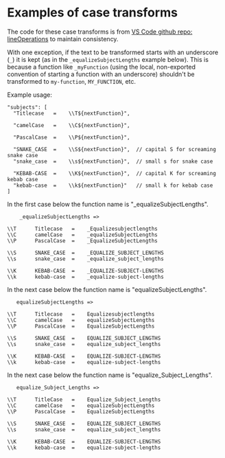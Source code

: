 # Examples of case transforms

The code for these case transforms is from [VS Code github repo: lineOperations](https://github.com/microsoft/vscode/blob/main/src/vs/editor/contrib/linesOperations/browser/linesOperations.ts) to maintain consistency.  

With one exception, if the text to be transformed starts with an underscore (`_`) it is kept (as in the `_equalizeSubjectLengths`  example below).  This is because a function like `_myFunction` (using the local, non-exported convention of starting a function with an underscore) shouldn't be transformed to `my-function`, `MY_FUNCTION`, etc.  

Example usage:  

```jsonc
"subjects": [
  "Titlecase   =    \\T${nextFunction}",

  "camelCase   =    \\C${nextFunction}", 

  "PascalCase  =    \\P${nextFunction}",

  "SNAKE_CASE  =    \\S${nextFunction}",  // capital S for screaming snake case
  "snake_case  =    \\s${nextFunction}",  // small s for snake case 

  "KEBAB-CASE  =    \\K${nextFunction}",  // capital K for screaming kebab case
  "kebab-case  =    \\k${nextFunction}"   // small k for kebab case
]

```

In the first case below the function name is "_equalizeSubjectLengths".  

```plainText
    _equalizeSubjectLengths =>

\\T      Titlecase   =    _Equalizesubjectlengths
\\C      camelCase   =    _equalizeSubjectLengths
\\P      PascalCase  =    _EqualizeSubjectLengths

\\S      SNAKE_CASE  =    _EQUALIZE_SUBJECT_LENGTHS
\\s      snake_case  =    _equalize_subject_lengths

\\K      KEBAB-CASE  =    _EQUALIZE-SUBJECT-LENGTHS
\\k      kebab-case  =    _equalize-subject-lengths
```

In the next case below the function name is "equalizeSubjectLengths".  

```plainText
   equalizeSubjectLengths =>

\\T      Titlecase   =    Equalizesubjectlengths
\\C      camelCase   =    equalizeSubjectLengths
\\P      PascalCase  =    EqualizeSubjectLengths

\\S      SNAKE_CASE  =    EQUALIZE_SUBJECT_LENGTHS
\\s      snake_case  =    equalize_subject_lengths

\\K      KEBAB-CASE  =    EQUALIZE-SUBJECT-LENGTHS
\\k      kebab-case  =    equalize-subject-lengths
```

In the next case below the function name is "equalize_Subject_Lengths".  

```plainText
   equalize_Subject_Lengths =>

\\T      TitleCase   =    Equalize_Subject_Lengths
\\C      camelCase   =    equalizeSubjectLengths
\\P      PascalCase  =    EqualizeSubjectLengths

\\S      SNAKE_CASE  =    EQUALIZE_SUBJECT_LENGTHS
\\s      snake_case  =    equalize_subject_lengths

\\K      KEBAB-CASE  =    EQUALIZE-SUBJECT-LENGTHS
\\k      kebab-case  =    equalize-subject-lengths
```
